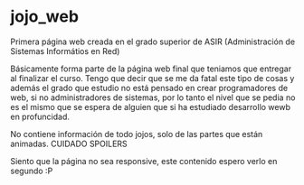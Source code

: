 # jojo_web
Primera página web creada en el grado superior de ASIR (Administración de Sistemas Informátios en Red)

Básicamente forma parte de la página web final que teniamos que entregar al finalizar el curso. Tengo que decir que se me da fatal este tipo de cosas y además el grado que estudio no está pensado en crear programadores de web, si no administradores de sistemas, por lo tanto el nivel que se pedia no es el mismo que se espera de alguien que si ha estudiado desarrollo wewb en profuncidad.

No contiene información de todo jojos, solo de las partes que están animadas. CUIDADO SPOILERS

Siento que la página no sea responsive, este contenido espero verlo en segundo :P
